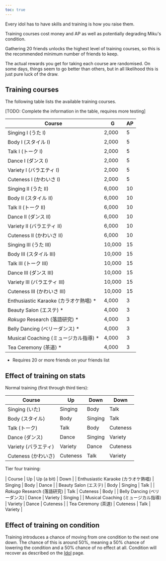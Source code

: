 ```yaml
---
toc: true
---
```


Every idol has to have skills and training is how you raise them.

Training courses cost money and AP as well as potentially degrading Miku's condition.

Gathering 20 friends unlocks the highest level of training courses, so this is the recommended minimum number of friends to keep.

The actual rewards you get for taking each course are randomised. On some days, things seem to go better than others, but in all likelihood this is just pure luck of the draw.

## Training courses

The following table lists the available training courses.

[TODO: Complete the information in the table, requires more testing]

| Course                                |     G |  AP |
| ------------------------------------- | ----- | --- |
| Singing I (うた I)                    |  2,000 |   5 |
| Body I (スタイル I)                   |  2,000 |   5 |
| Talk I (トーク I)                     |  2,000 |   5 |
| Dance I (ダンス I)                    |  2,000 |   5 |
| Variety I (バラエティ I)              |  2,000 |   5 |
| Cuteness I (かわいさ I)               |  2,000 |   5 |
| Singing II (うた II)                  |  6,000 |  10 |
| Body II (スタイル II)                 |  6,000 |  10 |
| Talk II (トーク II)                   |  6,000 |  10 |
| Dance II (ダンス II)                  |  6,000 |  10 |
| Variety II (バラエティ II)            |  6,000 |  10 |
| Cuteness II (かわいさ II)             |  6,000 |  10 |
| Singing III (うた III)                | 10,000 |  15 |
| Body III (スタイル III)               | 10,000 |  15 |
| Talk III (トーク III)                 | 10,000 |  15 |
| Dance III (ダンス III)                | 10,000 |  15 |
| Variety III (バラエティ III)          | 10,000 |  15 |
| Cuteness III (かわいさ III)           | 10,000 |  15 |
| Enthusiastic Karaoke (カラオケ熱唱) * |  4,000 |   3 |
| Beauty Salon (エステ) *               |  4,000 |   3 |
| _Rakugo_ Research (落語研究) *        |  4,000 |   3 |
| Belly Dancing (ベリーダンス) *        |  4,000 |   3 |
| Musical Coaching (ミュージカル指導) * |  4,000 |   3 |
| Tea Ceremony (茶道) *                 |  4,000 |   3 |

* Requires 20 or more friends on your friends list

## Effect of training on stats

Normal training (first through third tiers):

| Course                | Up        | Down      | Down      |
| --------------------- | --------- | --------- | --------- |
| Singing (いた)        | Singing   | Body      | Talk      |
| Body (スタイル)       | Body      | Singing   | Talk      |
| Talk (トーク)         | Talk      | Body      | Cuteness  |
| Dance (ダンス)        | Dance     | Singing    | Variety  |
| Variety (バラエティ)  | Variety   | Dance     | Cuteness  |
| Cuteness (かわいさ)   | Cuteness  | Talk      | Variety   |

Tier four training:

| Course                               | Up        | Up (a bit) | Down      |
| Enthusiastic Karaoke (カラオケ熱唱)   | Singing   | Body       | Dance     |
| Beauty Salon (エステ)                 | Body      | Singing   | Talk      |
| _Rakugo_ Research (落語研究)          | Talk      | Cuteness  | Body      |
| Belly Dancing (ベリーダンス)          | Dance     | Variety   | Singing   |
| Musical Coaching (ミュージカル指導)   | Variety   | Dance     | Cuteness  |
| Tea Ceremony (茶道)                   | Cuteness  | Talk      | Variety   |

## Effect of training on condition

Training introduces a chance of moving from one condition to the next one down. The chance of this is around 50%, meaning a 50% chance of lowering the condition and a 50% chance of no effect at all. Condition will recover as described on the [Idol](/idol) page.
